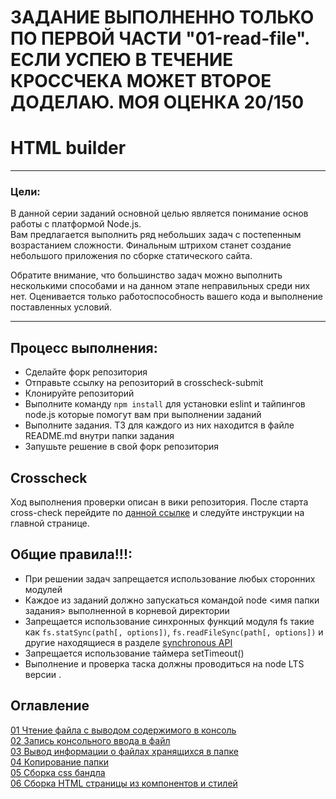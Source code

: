 # ЗАДАНИЕ ВЫПОЛНЕННО ТОЛЬКО ПО ПЕРВОЙ ЧАСТИ "01-read-file". ЕСЛИ УСПЕЮ В ТЕЧЕНИЕ КРОССЧЕКА МОЖЕТ ВТОРОЕ ДОДЕЛАЮ. МОЯ ОЦЕНКА 20/150

# HTML builder
---

### Цели:

В данной серии заданий основной целью является понимание основ работы с платформой Node.js.  
Вам предлагается выполнить ряд небольших задач с постепенным возрастанием сложности. Финальным штрихом станет создание небольшого приложения по сборке статического сайта.

Обратите внимание, что большинство задач можно выполнить несколькими способами и на данном этапе неправильных среди них нет. Оценивается только работоспособность вашего кода и выполнение поставленных условий. 

---

## Процесс выполнения:
- Сделайте форк репозитория
- Отправьте ссылку на репозиторий в crosscheck-submit
- Клонируйте репозиторий
- Выполните команду ```npm install``` для установки eslint и тайпингов node.js которые помогут вам при выполнении заданий
- Выполните задания. ТЗ для каждого из них находится в файле README.md внутри папки задания
- Запушьте решение в свой форк репозитория

## Crosscheck
 
Ход выполнения проверки описан в вики репозитория. После старта cross-check перейдите по [данной ссылке](https://github.com/EvgeniiMal/HTML-builder/wiki/HTML-builder-crosscheck) и следуйте инструкции на главной странице. 

## Общие правила!!!:

- При решении задач запрещается использование любых сторонних модулей
- Каждое из заданий должно запускаться командой node <имя папки задания> выполненной в корневой директории
- Запрещается использование синхронных функций модуля fs такие как ```fs.statSync(path[, options])```, 
```fs.readFileSync(path[, options])``` и другие находящиеся в разделе [synchronous API](https://nodejs.org/api/fs.html#fs_synchronous_api)
- Запрещается использование таймера setTimeout()
- Выполнение и проверка таска должны проводиться на node LTS версии . 

## Оглавление
[01 Чтение файла с выводом содержимого в консоль](https://github.com/EvgeniiMal/HTML-builder/tree/main/01-read-file)  
[02 Запись консольного ввода в файл](https://github.com/EvgeniiMal/HTML-builder/blob/main/02-write-file)  
[03 Вывод информации о файлаx хранящихся в папке](https://github.com/EvgeniiMal/HTML-builder/blob/main/03-files-in-folder)  
[04 Копирование папки](https://github.com/EvgeniiMal/HTML-builder/tree/main/04-copy-directory)  
[05 Сборка css бандла](https://github.com/EvgeniiMal/HTML-builder/blob/main/05-merge-styles)  
[06 Сборка HTML страницы из компонентов и стилей](https://github.com/EvgeniiMal/HTML-builder/tree/main/06-build-page)  
